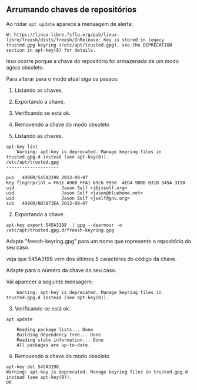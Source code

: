 ## Arrumando chaves de repositórios

Ao rodar `apt update` aparece a mensagem de alerta:

```
W: https://linux-libre.fsfla.org/pub/linux-libre/freesh/dists/freesh/InRelease: Key is stored in legacy trusted.gpg keyring (/etc/apt/trusted.gpg), see the DEPRECATION section in apt-key(8) for details.
```

Isso ocorre porque a chave do repositório foi armazenada de um modo agora obsoleto.

Para alterar para o modo atual siga os passos:

1. Listando as chaves.
2. Exportando a chave.
3. Verificando se está ok.
4. Removendo a chave do modo obsoleto


1. Listando as chaves.

```
apt-key list
    Warning: apt-key is deprecated. Manage keyring files in trusted.gpg.d instead (see apt-key(8)).
/etc/apt/trusted.gpg
--------------------

pub   4096R/545A3198 2013-09-07
Key fingerprint = F611 A908 FFA1 65C6 9958  4ED4 9D0D B31B 545A 3198
uid                  Jason Self <j@jxself.org>
uid                  Jason Self <jason@bluehome.net>
uid                  Jason Self <jself@gnu.org>
sub   4096R/0B3873EA 2013-09-07

```

2. Exportando a chave.

```
apt-key export 545A3198  | gpg --dearmour -o /etc/apt/trusted.gpg.d/freesh-keyring.gpg
```
Adapte "freesh-keyring.gpg" para um nome que represente o repositório do seu caso.

veja que 545A3198 vem dos últimos 8 caractéres do código da chave.

Adapte para o número da chave do seu caso.

Vai aparecer a seguinte mensagem:
```
    Warning: apt-key is deprecated. Manage keyring files in trusted.gpg.d instead (see apt-key(8)).
```

3. Verificando se está ok.

```
apt update

    Reading package lists... Done
    Building dependency tree... Done
    Reading state information... Done
    All packages are up-to-date.
```

4. Removendo a chave do modo obsoleto

```
apt-key del 545A3198
Warning: apt-key is deprecated. Manage keyring files in trusted.gpg.d instead (see apt-key(8)).
OK

```

